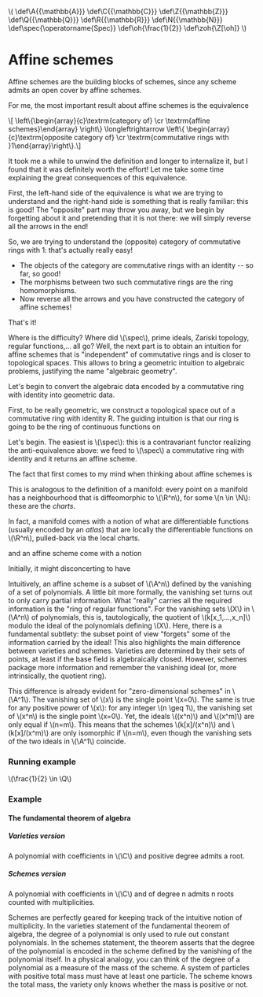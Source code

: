 \\( \def\A{{\mathbb{A}}} \def\C{{\mathbb{C}}} \def\Z{{\mathbb{Z}}} \def\Q{{\mathbb{Q}}} \def\R{{\mathbb{R}}} \def\N{{\mathbb{N}}} \def\spec{\operatorname{Spec}} \def\oh{\frac{1}{2}} \def\zoh{\Z[\oh]} \\)


# Affine schemes

Affine schemes are the building blocks of schemes, since any scheme admits an open cover by affine schemes.

For me, the most important result about affine schemes is the equivalence

\\[ \\left\\{\\begin{array}{c}\\textrm{category of} \\cr \\textrm{affine schemes}\\end{array} \\right\\} \longleftrightarrow \\left\\{ \\begin{array}{c}\\textrm{opposite category of} \\cr \\textrm{commutative rings with }1\\end{array}\\right\\}.\\]

It took me a while to unwind the definition and longer to internalize it, but I found that it was definitely worth the effort!  Let me take some time explaining the great consequences of this equivalence.

First, the left-hand side of the equivalence is what we are trying to understand and the right-hand side is something that is really familiar: this is good!  The "opposite" part may throw you away, but we begin by forgetting about it and pretending that it is not there: we will simply reverse all the arrows in the end!

So, we are trying to understand the (opposite) category of commutative rings with 1: that's actually really easy!

- The objects of the category are commutative rings with an identity -- so far, so good!
- The morphisms between two such commutative rings are the ring homomorphisms.
- Now reverse all the arrows and you have constructed the category of affine schemes!

That's it!

Where is the difficulty?  Where did \\(\spec\\), prime ideals, Zariski topology, regular functions,... all go?  Well, the next part is to obtain an intuition for affine schemes that is "independent" of commutative rings and is closer to topological spaces.  This allows to bring a geometric intuition to algebraic problems, justifying the name "algebraic geometry".

Let's begin to convert the algebraic data encoded by a commutative ring with identity into geometric data.
<!-- From now on, *ring* already stands for *commutative ring with identity*.-->

First, to be really geometric, we construct a topological space out of a commutative ring with identity R.  The guiding intuition is that our ring is going to be the ring of continuous functions on 


Let's begin.  The easiest is \\(\spec\\): this is a contravariant functor realizing the anti-equivalence above: we feed to \\(\spec\\) a commutative ring with identity and it returns an affine scheme.  


The fact that first comes to my mind when thinking about affine schemes is



This is analogous to the definition of a manifold: every point on a manifold has a neighbourhood that is diffeomorphic to \\(\R\^n\\), for some \\(n \in \N\\): these are the *charts*.



In fact, a manifold comes with a notion of what are differentiable functions (usually encoded by an *atlas*) that are locally the differentiable functions on \\(\R\^n\\), pulled-back via the local charts.


 and an affine scheme come with a notion 



Initially, it might disconcerting to have 

Intuitively, an
affine scheme is a subset of \\(\A\^n\\) defined by the vanishing of a set of polynomials.  A little bit more formally,
the vanishing set turns out to only carry partial information.  What "really" carries all the required information is
the "ring of regular functions".  For the vanishing sets \\(X\\) in \\(\A\^n\\) of polynomials, this is, tautologically,
the quotient of \\(k[x\_1,...,x\_n]\\) modulo the ideal of the polynomials defining \\(X\\).  Here, there is a fundamental
subtlety: the subset point of view "forgets" some of the information carried by the ideal!  This also highlights the
main difference between varieties and schemes.  Varieties are determined by their sets of points, at least if the base
field is algebraically closed.  However, schemes package more information and remember the vanishing ideal (or, more
intrinsically, the quotient ring).

This difference is already evident for "zero-dimensional schemes" in \\(\A\^1\\).  The vanishing set of \\(x\\) is the single
point \\(x=0\\).  The same is true for any positive power of \\(x\\): for any integer \\(n \geq 1\\), the vanishing set
of \\(x\^n\\) is the single point \\(x=0\\).  Yet, the ideals \\((x\^n)\\) and \\((x\^m)\\) are only equal if \\(n=m\\).
This means that the schemes \\(k[x]/(x\^n)\\) and \\(k[x]/(x\^m)\\) are only isomorphic if \\(n=m\\), even though the
vanishing sets of the two ideals in \\(\A\^1\\) coincide.

### Running example
\\(\frac{1}{2} \in \Q\\)

### Example
#### The fundamental theorem of algebra
##### Varieties version
A polynomial with coefficients in \\(\C\\) and positive degree admits a root.
##### Schemes version
A polynomial with coefficients in \\(\C\\) and of degree n admits n roots counted with multiplicities.

Schemes are perfectly geared for keeping track of the intuitive notion of multiplicity.  In the varieties statement of
the fundamental theorem of algebra, the degree of a polynomial is only used to rule out constant polynomials.  In the
schemes statement, the theorem asserts that the degree of the polynomial is encoded in the scheme defined by the
vanishing of the polynomial itself.  In a physical analogy, you can think of the degree of a polynomial as a measure of
the mass of the scheme.  A system of particles with positive total mass must have at least one particle.  The scheme
knows the total mass, the variety only knows whether the mass is positive or not.